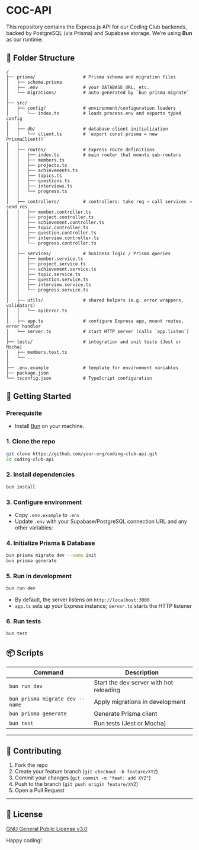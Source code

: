 # COC-API

This repository contains the Express.js API for our Coding Club backends, backed by PostgreSQL (via Prisma) and Supabase storage. We’re using **Bun** as our runtime.

## 📂 Folder Structure

```
/
├── prisma/                  # Prisma schema and migration files
│   ├── schema.prisma
│   ├── .env                 # your DATABASE_URL, etc.
│   └── migrations/          # auto‑generated by `bun prisma migrate`
│
├── src/
│   ├── config/              # environment/configuration loaders
│   │   └── index.ts         # loads process.env and exports typed config
│   │
│   ├── db/                  # database client initialization
│   │   └── client.ts        # `export const prisma = new PrismaClient()`
│   │
│   ├── routes/              # Express route definitions
│   │   ├── index.ts         # main router that mounts sub‑routers
│   │   ├── members.ts
│   │   ├── projects.ts
│   │   ├── achievements.ts
│   │   ├── topics.ts
│   │   ├── questions.ts
│   │   ├── interviews.ts
│   │   └── progress.ts
│   │
│   ├── controllers/         # controllers: take req → call services → send res
│   │   ├── member.controller.ts
│   │   ├── project.controller.ts
│   │   ├── achievement.controller.ts
│   │   ├── topic.controller.ts
│   │   ├── question.controller.ts
│   │   ├── interview.controller.ts
│   │   └── progress.controller.ts
│   │
│   ├── services/            # business logic / Prisma queries
│   │   ├── member.service.ts
│   │   ├── project.service.ts
│   │   ├── achievement.service.ts
│   │   ├── topic.service.ts
│   │   ├── question.service.ts
│   │   ├── interview.service.ts
│   │   └── progress.service.ts
│   │
│   ├── utils/               # shared helpers (e.g. error wrappers, validators)
│   │   └── apiError.ts
│   │
│   ├── app.ts               # configure Express app, mount routes, error handler
│   └── server.ts            # start HTTP server (calls `app.listen`)
│
├── tests/                   # integration and unit tests (Jest or Mocha)
│   ├── members.test.ts
│   └── ...  
│
├── .env.example             # template for environment variables
├── package.json
└── tsconfig.json            # TypeScript configuration
```

## 🚀 Getting Started

### Prerequisite

* Install [Bun](https://bun.sh/) on your machine.

### 1. Clone the repo

```bash
git clone https://github.com/your-org/coding-club-api.git
cd coding-club-api
```

### 2. Install dependencies

```bash
bun install
```

### 3. Configure environment

* Copy `.env.example` to `.env`
* Update `.env` with your Supabase/PostgreSQL connection URL and any other variables:

### 4. Initialize Prisma & Database

```bash
bun prisma migrate dev --name init
bun prisma generate
```

### 5. Run in development

```bash
bun run dev
```

* By default, the server listens on `http://localhost:3000`
* `app.ts` sets up your Express instance; `server.ts` starts the HTTP listener

### 6. Run tests

```bash
bun test
```

## 📦 Scripts

| Command                         | Description                             |
| ------------------------------- | --------------------------------------- |
| `bun run dev`                   | Start the dev server with hot reloading |
| `bun prisma migrate dev --name` | Apply migrations in development         |
| `bun prisma generate`           | Generate Prisma client                  |
| `bun test`                      | Run tests (Jest or Mocha)               |

---

## 🤝 Contributing

1. Fork the repo
2. Create your feature branch (`git checkout -b feature/XYZ`)
3. Commit your changes (`git commit -m "feat: add XYZ"`)
4. Push to the branch (`git push origin feature/XYZ`)
5. Open a Pull Request

---

## 📜 License

[GNU General Public License v3.0](LICENSE)

Happy coding!
